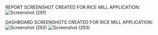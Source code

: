 REPORT SCREENSHOT CREATED FOR RICE MILL APPLICATION:
![Screenshot (291)](https://github.com/DivyaBharathi30/CRM-Rice-mill-project/assets/102313640/6e021471-1c86-430a-8c21-2685cd90b42e)

DASHBOARD SCREENSHOTS CREATED FOR RICE MILL APPLICATION: 
![Screenshot (292)](https://github.com/DivyaBharathi30/CRM-Rice-mill-project/assets/102313640/45d3a4ea-9839-4080-98bd-e6f4d32d2971)
![Screenshot (293)](https://github.com/DivyaBharathi30/CRM-Rice-mill-project/assets/102313640/82eb8d84-3129-451b-a3dd-065908b16c77)
